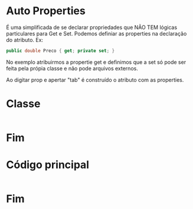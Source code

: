 # Auto Properties

É uma simplificada de se declarar propriedades que NÃO TEM lógicas particulares para Get e Set.
Podemos definiar as properties na declaração do atributo. Ex:
```c#
public double Preco { get; private set; }
```
No exemplo atribuirmos a propertie get e definimos que a set só pode ser feita pela própia classe e não pode arquivos externos.

Ao digitar prop e apertar "tab" é construído o atributo com as properties.


# Classe
```c#
```
# Fim

# Código principal
```c#
```
# Fim